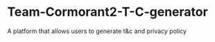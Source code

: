 # Team-Cormorant2-T-C-generator
A platform that allows users to generate t&amp;c and privacy policy
